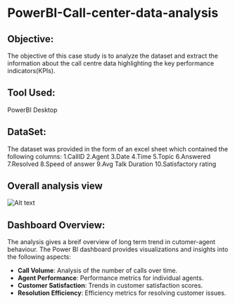 # **PowerBI-Call-center-data-analysis**

## **Objective:**

The objective of this case study is to analyze the dataset and extract the information about the call centre data highlighting the key performance indicators(KPIs).

## **Tool Used:**

PowerBI Desktop

## **DataSet:**

The dataset was provided in the form of an excel sheet which contained the following columns:
    1.CallID
    2.Agent
    3.Date
    4.Time
    5.Topic
    6.Answered
    7.Resolved
    8.Speed of answer
    9.Avg Talk Duration
    10.Satisfactory rating

## Overall analysis view

![Alt text]( C:\Users\hp\Desktop\a.png)

## **Dashboard Overview:**

The analysis gives a breif overview of long term trend in cutomer-agent behaviour. The Power BI dashboard provides visualizations and insights into the following aspects:
- **Call Volume**: Analysis of the number of calls over time.
- **Agent Performance**: Performance metrics for individual agents.
- **Customer Satisfaction**: Trends in customer satisfaction scores.
- **Resolution Efficiency**: Efficiency metrics for resolving customer issues.





